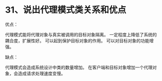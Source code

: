 # 31、说出代理模式类关系和优点

优点：

代理模式能将代理对象与真实被调用的目标对象隔离。
一定程度上降低了系统的耦合度，扩展性好。
可以起到保护目标对象的作用。
可以对目标对象的功能增强。

缺点：

代理模式会造成系统设计中类的数量增加。
在客户端和目标对象增加一个代理对象，会造成请求处理速度变慢。 
